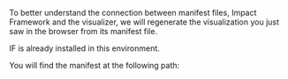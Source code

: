To better understand the connection between manifest files, Impact Framework and the visualizer, we will regenerate the visualization you just saw in the browser from its manifest file.

IF is already installed in this environment. 

You will find the manifest at the following path:

